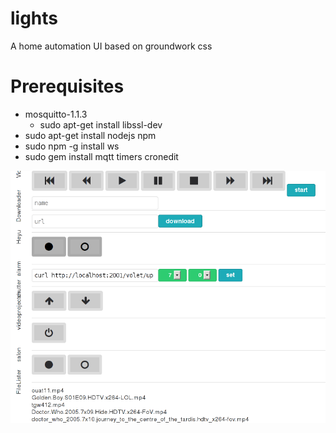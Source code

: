 lights
======

A home automation UI based on groundwork css


Prerequisites
=============

- mosquitto-1.1.3
    - sudo apt-get install libssl-dev
- sudo apt-get install nodejs npm
- sudo npm -g install ws
- sudo gem install mqtt timers cronedit

![screenshot 0](https://github.com/yazgoo/lights/raw/master/screenshot/mqtt.png)
